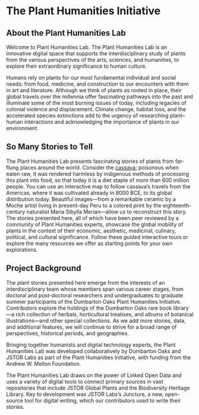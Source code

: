 # The Plant Humanities Initiative

## About the Plant Humanities Lab
Welcome to Plant Humanities Lab. The Plant Humanities Lab is an innovative digital space that supports the interdisciplinary study of plants from the various perspectives of the arts, sciences, and humanities, to explore their extraordinary significance to human culture. 

Humans rely on plants for our most fundamental individual and social needs: from food, medicine, and construction to our encounters with them in art and literature. Although we think of plants as rooted in place, their global travels over the millennia offer fascinating pathways into the past and illuminate some of the most burning issues of today, including legacies of colonial violence and displacement. Climate change, habitat loss, and the accelerated species extinctions add to the urgency of researching plant–human interactions and acknowledging the importance of plants in our environment.

## So Many Stories to Tell
The Plant Humanities Lab presents fascinating stories of plants from far-flung places around the world. Consider the [cassava:](/cassava) poisonous when eaten raw, it was rendered harmless by indigenous methods of processing this plant into food, so that today it is a diet staple of more than 600 million people. You can use an interactive map to follow cassava’s travels from the Americas, where it was cultivated already in 8000 BCE, to its global distribution today. Beautiful images—from a remarkable ceramic by a Moche artist living in present-day Peru to a colored print by the eighteenth-century naturalist Maria Sibylla Merian—allow us to reconstruct this story. The stories presented here, all of which have been peer reviewed by a community of Plant Humanities experts, showcase the global mobility of plants in the context of their economic, aesthetic, medicinal, culinary, political, and cultural significance. Follow these guided interactive tours or explore the many resources we offer as starting points for your own explorations.  

## Project Background
The plant stories presented here emerge from the interests of an interdisciplinary team whose members span various career stages, from doctoral and post-doctoral researchers and undergraduates to graduate summer participants of the Dumbarton Oaks Plant Humanities Initiative. Contributors explore the holdings of the Dumbarton Oaks rare book library—a rich collection of herbals, horticultural treatises, and albums of botanical illustrations—and other special collections. As we add more stories, data, and additional features, we will continue to strive for a broad range of perspectives, historical periods, and geographies.

Bringing together humanists and digital technology experts, the Plant Humanities Lab was developed collaboratively by Dumbarton Oaks and JSTOR Labs as part of the Plant Humanities Initiative, with funding from the Andrew W. Mellon Foundation.

The Plant Humanities Lab draws on the power of Linked Open Data and uses a variety of digital tools to connect primary sources in vast repositories that include JSTOR Global Plants and the Biodiversity Heritage Library. Key to development was JSTOR Labs’s Juncture, a new, open-source tool for digital writing, which our contributors used to write their stories.

